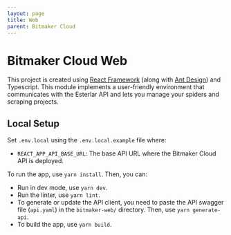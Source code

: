 ```yaml
---
layout: page
title: Web
parent: Bitmaker Cloud
---
```


# Bitmaker Cloud Web

This project is created using [React Framework](https://reactjs.org/) (along with [Ant Design](https://ant.design/)) and
Typescript. This module implements a user-friendly environment that communicates with the Esterlar API and lets you
manage your spiders and scraping projects.

## Local Setup

Set `.env.local` using the `.env.local.example` file where:
- `REACT_APP_API_BASE_URL`: The base API URL where the Bitmaker Cloud API is deployed.

To run the app, use `yarn install`. Then, you can:
- Run in dev mode, use `yarn dev`.
- Run the linter, use `yarn lint`.
- To generate or update the API client, you need to paste the API swagger file (`api.yaml`)
  in the `bitmaker-web/` directory. Then, use `yarn generate-api`.
- To build the app, use `yarn build`.
